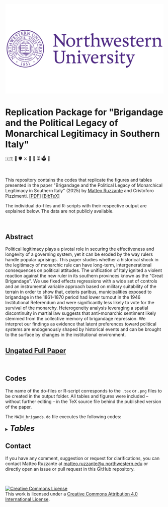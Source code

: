 
<p align="center">
	<img src="https://github.com/MRuzzante/italy-brigandage-monarchy/raw/main/img/Northwestern-University-Symbol.png?raw=true")>
</p>


# Replication Package for "Brigandage and the Political Legacy of Monarchical Legitimacy in Southern Italy"
:it: :crown: :shield: :crossed_swords: :evergreen_tree: :mount_fuji: :hourglass_flowing_sand: :ballot_box: :scroll:

&nbsp;

This repository contains the codes that replicate the figures and tables presented in the paper "Brigandage and the Political Legacy of Monarchical Legitimacy in Southern Italy" (2025) by [Matteo Ruzzante](https://matteo-ruzzante.com/) and Cristoforo Pizzimenti. [[PDF]](https://github.com/MRuzzante/italy-brigandage-monarchy/blob/master/Brigandage_Monarchy_Published.pdf) [[BibTeX]](https://github.com/MRuzzante/italy-brigandage-monarchy/blob/master/Brigandage_Monarchy_Citation.bib)

The individual do-files and R-scripts with their respective output are explained below.
The data are not publicly available.

&nbsp;


## Abstract
Political legitimacy plays a pivotal role in securing the effectiveness and longevity of a governing system,
yet it can be eroded by the way rulers handle popular uprisings.
This paper studies whether a historical shock in the legitimacy of monarchic rule can have long-term, intergenerational consequences on political attitudes.
The unification of Italy ignited a violent reaction against the new ruler in its southern provinces known as the "Great Brigandage".
We use fixed effects regressions with a wide set of controls and an instrumental variable approach based on military suitability of the terrain in order to show that, ceteris paribus, municipalities exposed to brigandage in the 1861&ndash;1870 period had lower turnout in the 1946 Institutional Referendum and were significantly less likely to vote for the survival of the monarchy.
Heterogeneity analysis leveraging a spatial discontinuity in martial law suggests that anti-monarchic sentiment likely stemmed from the collective memory of brigandage repression.
We interpret our findings as evidence that latent preferences toward political systems are endogenously shaped by historical events and can be brought to the surface by changes in the institutional environment.


## [Ungated Full Paper](https://github.com/MRuzzante/italy-brigandage-monarchy/blob/main/Brigandage_Monarchy_Published.pdf)


&nbsp;

## Codes
The name of the do-files or R-script corresponds to the `.tex` or `.png` files to be created in the output folder.
All tables and figures were included &ndash; without further editing &ndash; in the TeX source file behind the published version of the paper.

The `MAIN_brigands.do` file executes the following codes:

<details title="tables">
	<summary>
		<font size="5">
			<strong><em>
				Tables
			</strong></em>
		</font>
	</summary>
	<ol>
		<li><code>tab1-ols_referendum.do</code> estimates and produces Table 1: <i>Effect of Brigandage on Referendum Voting Outcomes &ndash; OLS Estimates</i>.</li>
		<li><code>tab2-ols_assembly</code> estimates and produces Table 2: <i>Effect of Brigandage on Constituent Assembly Voting Outcomes &ndash; OLS Estimates</i>.</li>
		<li><code>tab3-2sls_referendum.do</code> estimates and produces Table 3: <i>Effect of Brigandage on Referendum Voting Outcomes &ndash; 2SLS Estimates</i>.</li>
		<li><code>tab4-2sls_assembly.do</code> estimates and produces Table 4: <i>Effect of Brigandage on Constituent Assembly Voting Outcomes &ndash; 2SLS Estimates</i>.</li>
		<li><code>tab5-srdd_referendum.do</code> estimates and produces Table 5: <i>Effect of Brigandage Repression on Referendum Voting Outcomes &ndash; Spatial RDD Estimates</i>.</li>
		<li><code>tab6-srdd_assembly.do</code> estimates and produces Table 6: <i>Effect of Brigandage Repression on Constitutional Assembly Voting Outcomes &ndash; Spatial RDD Estimates</i>.</li>
	</ol>
</details>


## Contact
If you have any comment, suggestion or request for clarifications, you can contact Matteo Ruzzante at <a href="mailto:matteo.ruzzante@u.northwestern.edu">matteo.ruzzante@u.northwestern.edu</a> or directly open an issue or pull request in this GitHub repository.</p>

&nbsp;

<a rel="license" href="http://creativecommons.org/licenses/by/4.0/"><img alt="Creative Commons License" style="border-width:0" src="https://i.creativecommons.org/l/by/4.0/88x31.png" /></a><br />This work is licensed under a <a rel="license" href="http://creativecommons.org/licenses/by/4.0/">Creative Commons Attribution 4.0 International License</a>.